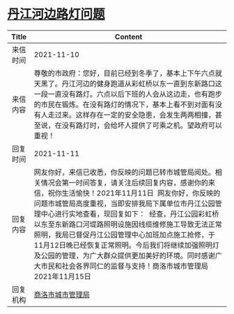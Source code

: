 # <a href="http://www.shangluo.gov.cn/zmhd/ldxxxx.jsp?urltype=leadermail.LeaderMailContentUrl&wbtreeid=1112&leadermailid=8175">丹江河边路灯问题</a>
|Title|Content|
|:---:|---|
|来信时间|2021-11-10|
|来信内容|尊敬的市政府：您好，目前已经到冬季了，基本上下午六点就天黑了。丹江河边的健身跑道从彩虹桥以东一直到东新路口这一段一直没有路灯。六点以后下班的人会从这边走，也有跑步的市民在锻炼。在没有路灯的情况下，基本上看不到对面有没有人走过来。这样存在一定的安全隐患，会发生两两相撞，甚至说，在没有路灯时，会给坏人提供了可乘之机。望政府可以重视！|
|回复时间|2021-11-11|
|回复内容|网友你好，来信已收悉，你反映的问题已转市城管局阅处。相关情况会第一时间答复，请关注后续回复内容，感谢你的来信，祝你生活愉快！2021年11月11日  网友你好，你反映的问题市城管局高度重视，当即安排我局下属单位市丹江公园管理中心进行实地查看，现回复如下：  经查，丹江公园彩虹桥以东至东新路口河堤路照明设施因线缆维修施工导致无法正常照明，我局已督促丹江公园管理中心加班加点施工抢修，于11月12日晚已经恢复正常照明。今后我们将继续加强照明灯及公园的管理，为广大群众提供更加美好的环境。同时感谢广大市民和社会各界同仁的监督与支持！商洛市城市管理局2021年11月15日|
|回复机构|<a href="../../categories/agencies/商洛市城市管理局.md">商洛市城市管理局</a>|
